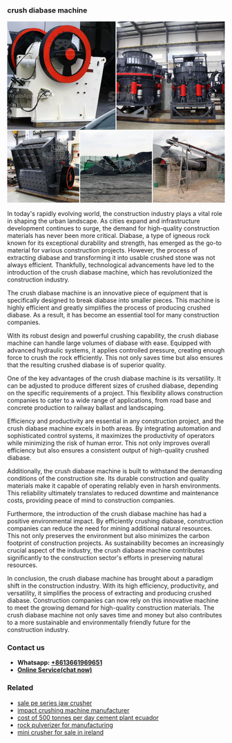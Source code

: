 <h3>crush diabase machine</h3><img src='1708499392.jpg' alt=''><p>In today's rapidly evolving world, the construction industry plays a vital role in shaping the urban landscape. As cities expand and infrastructure development continues to surge, the demand for high-quality construction materials has never been more critical. Diabase, a type of igneous rock known for its exceptional durability and strength, has emerged as the go-to material for various construction projects. However, the process of extracting diabase and transforming it into usable crushed stone was not always efficient. Thankfully, technological advancements have led to the introduction of the crush diabase machine, which has revolutionized the construction industry.</p><p>The crush diabase machine is an innovative piece of equipment that is specifically designed to break diabase into smaller pieces. This machine is highly efficient and greatly simplifies the process of producing crushed diabase. As a result, it has become an essential tool for many construction companies.</p><p>With its robust design and powerful crushing capability, the crush diabase machine can handle large volumes of diabase with ease. Equipped with advanced hydraulic systems, it applies controlled pressure, creating enough force to crush the rock efficiently. This not only saves time but also ensures that the resulting crushed diabase is of superior quality.</p><p>One of the key advantages of the crush diabase machine is its versatility. It can be adjusted to produce different sizes of crushed diabase, depending on the specific requirements of a project. This flexibility allows construction companies to cater to a wide range of applications, from road base and concrete production to railway ballast and landscaping.</p><p>Efficiency and productivity are essential in any construction project, and the crush diabase machine excels in both areas. By integrating automation and sophisticated control systems, it maximizes the productivity of operators while minimizing the risk of human error. This not only improves overall efficiency but also ensures a consistent output of high-quality crushed diabase.</p><p>Additionally, the crush diabase machine is built to withstand the demanding conditions of the construction site. Its durable construction and quality materials make it capable of operating reliably even in harsh environments. This reliability ultimately translates to reduced downtime and maintenance costs, providing peace of mind to construction companies.</p><p>Furthermore, the introduction of the crush diabase machine has had a positive environmental impact. By efficiently crushing diabase, construction companies can reduce the need for mining additional natural resources. This not only preserves the environment but also minimizes the carbon footprint of construction projects. As sustainability becomes an increasingly crucial aspect of the industry, the crush diabase machine contributes significantly to the construction sector's efforts in preserving natural resources.</p><p>In conclusion, the crush diabase machine has brought about a paradigm shift in the construction industry. With its high efficiency, productivity, and versatility, it simplifies the process of extracting and producing crushed diabase. Construction companies can now rely on this innovative machine to meet the growing demand for high-quality construction materials. The crush diabase machine not only saves time and money but also contributes to a more sustainable and environmentally friendly future for the construction industry.</p><h3>Contact us</h3><ul><li><strong>Whatsapp:&nbsp;<a href="https://wa.me/8613661969651">+8613661969651</a></strong></li><li><a href="https://swt.shibang-china.com/?git&amp;zhl&amp;crush diabase machine"><strong>Online Service(chat now)</strong></a></li></ul><h3>Related</h3><ul><li><a href='sale pe series jaw crusher.md'>sale pe series jaw crusher</a></li><li><a href='impact crushing machine manufacturer.md'>impact crushing machine manufacturer</a></li><li><a href='cost of 500 tonnes per day cement plant ecuador.md'>cost of 500 tonnes per day cement plant ecuador</a></li><li><a href='rock pulverizer for manufacturing.md'>rock pulverizer for manufacturing</a></li><li><a href='mini crusher for sale in ireland.md'>mini crusher for sale in ireland</a></li></ul>